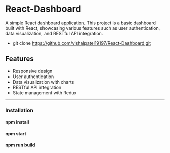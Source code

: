 # React-Dashboard
A simple React dashboard application.
This project is a basic dashboard built with React, showcasing various features such as user authentication, data visualization, and RESTful API integration.
* git clone https://github.com/vishalpatel19197/React-Dashboard.git

## Features
- Responsive design
- User authentication
- Data visualization with charts
- RESTful API integration
- State management with Redux

---

### Installation

#### npm install
#### npm start
#### npm run build